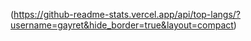 (https://github-readme-stats.vercel.app/api/top-langs/?username=gayret&hide_border=true&layout=compact)
